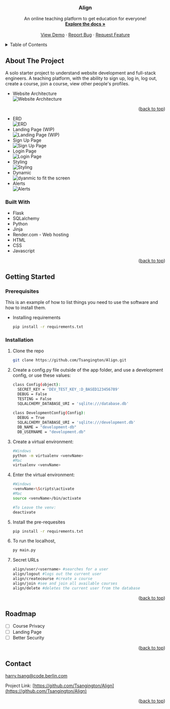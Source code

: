 <a name="readme-top"></a>

<h3 align="center"> Align </h3>

  <p align="center">
    An online teaching platform to get education for everyone!
    <br />
    <a href="https://github.com/Tsangington/Align"><strong>Explore the docs »</strong></a>
    <br />
    <br />
    <a href="https://github.com/Tsangington/Align">View Demo</a>
    ·
    <a href="https://github.com/Tsangington/Align/issues">Report Bug</a>
    ·
    <a href="https://github.com/Tsangington/Align/issues">Request Feature</a>
  </p>
</div>



<!-- TABLE OF CONTENTS -->
<details>
  <summary>Table of Contents</summary>
  <ol>
    <li>
      <a href="#about-the-project">About The Project</a>
      <ul>
        <li><a href="#built-with">Built With</a></li>
      </ul>
    </li>
    <li>
      <a href="#getting-started">Getting Started</a>
      <ul>
        <li><a href="#prerequisites">Prerequisites</a></li>
        <li><a href="#installation">Installation</a></li>
      </ul>
    </li>
    <li><a href="#usage">Usage</a></li>
    <li><a href="#roadmap">Roadmap</a></li>
    <li><a href="#contributing">Contributing</a></li>
    <li><a href="#license">License</a></li>
    <li><a href="#contact">Contact</a></li>
    <li><a href="#acknowledgments">Acknowledgments</a></li>
  </ol>
</details>



<!-- ABOUT THE PROJECT -->
## About The Project

A solo starter project to understand website development and full-stack engineers. A teaching platform, with the ability to sign up, log in, log out, create a course, join a course, view other people's profiles.

* Website Architecture <br/>
![Website Architecture](https://user-images.githubusercontent.com/102903601/235075392-8a8ec66a-a85d-4122-802e-ceb9d822400f.png)<p align="right">(<a href="#readme-top">back to top</a>)</p>
* ERD <br/>
![ERD](https://user-images.githubusercontent.com/102903601/235108069-eb545b66-19db-4cf4-bd6c-e1b28d612fda.png)
* Landing Page (WIP) <br/>
![Landing Page (WIP)](https://user-images.githubusercontent.com/102903601/235075706-2338e833-2364-47ec-8ac7-a8269b09aec6.png)
* Sign Up Page <br/>
![Sign Up Page](https://user-images.githubusercontent.com/102903601/235075816-2baf4d5f-b42d-4379-80a2-aaa834c555f9.png)
* Login Page <br/>
![Login Page](https://user-images.githubusercontent.com/102903601/235075892-3a6b11af-e3e0-4fe5-8cce-c08fcc237b91.png)
* Styling <br/>
![Styling](https://user-images.githubusercontent.com/102903601/235075980-bd0016c1-a42b-4dff-961e-08629bf591dc.png)
* Dynamic <br/>
![dyanmic to fit the screen](https://user-images.githubusercontent.com/102903601/235076121-191b35c4-cc75-47da-a446-36319c0ae066.png)
* Alerts <br/>
![Alerts](https://user-images.githubusercontent.com/102903601/235108653-3518618b-454b-4cfa-8906-8066a793692b.png)


### Built With

* Flask
* SQLalchemy
* Python
* Jinja
* Render.com - Web hosting
* HTML
* CSS
* Javascript

<p align="right">(<a href="#readme-top">back to top</a>)</p>



<!-- GETTING STARTED -->
## Getting Started



### Prerequisites

This is an example of how to list things you need to use the software and how to install them.
* Installing requirements
  ```sh
  pip install -r requirements.txt 
  ```

### Installation

1. Clone the repo
   ```sh
   git clone https://github.com/Tsangington/Align.git
   ```
2. Create a config.py file outside of the app folder, and use a development config, or use these values:
   ```sh
   class Config(object):
     SECRET_KEY = 'DEV_TEST_KEY_:D_BASED123456789'
     DEBUG = False
     TESTING = False
     SQLALCHEMY_DATABASE_URI = 'sqlite:///database.db'
    
   class DevelopmentConfig(Config):
     DEBUG = True
     SQLALCHEMY_DATABASE_URI = 'sqlite:///development.db'
     DB_NAME = "development-db"
     DB_USERNAME = "development.db"
   ```
3. Create a virtual environment:
   ```sh
   #Windows
   python -m virtualenv <venvName>
   #Mac
   virtualenv <venvName>
   ```
4. Enter the virtual environment:
   ```sh
   #Windows
   <venvName>\Scripts\activate
   #Mac
   source <venvName>/bin/activate
   
   #To Leave the venv:
   deactivate
   ```
5. Install the pre-requesites
   ```sh
   pip install -r requirements.txt 
   ```
6. To run the localhost,
   ```sh
   py main.py
   ```
7. Secret URLs
     ```sh
   align/user/<username> #searches for a user
   align/logout #logs out the current user
   align/createcourse #create a course
   align/join #see and join all available courses
   align/delete #deletes the current user from the database
   ```
<p align="right">(<a href="#readme-top">back to top</a>)</p>

<!-- ROADMAP -->
## Roadmap

- [ ] Course Privacy
- [ ] Landing Page
- [ ] Better Security

<p align="right">(<a href="#readme-top">back to top</a>)</p>

<!-- CONTACT -->
## Contact

harry.tsang@code.berlin.com

Project Link: [https://github.com/Tsangington/Align](https://github.com/Tsangington/Align)

<p align="right">(<a href="#readme-top">back to top</a>)</p>

